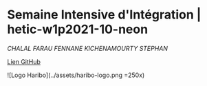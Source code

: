 # Semaine Intensive d'Intégration | hetic-w1p2021-10-neon
*CHALAL FARAU FENNANE KICHENAMOURTY STEPHAN*

[Lien GitHub](https://github.com/Benjigo93/hetic-w1p2021-10-neon)

![Logo Haribo](../assets/haribo-logo.png =250x)
